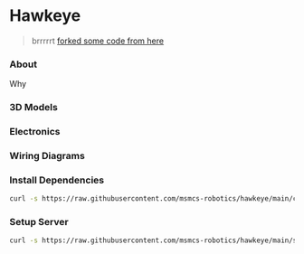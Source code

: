 # Hawkeye

> brrrrrt
> [forked some code from here](https://github.com/Souravjyoti/Bird_detection)
### About

Why

### 3D Models

### Electronics

### Wiring Diagrams

### Install Dependencies

```bash
curl -s https://raw.githubusercontent.com/msmcs-robotics/hawkeye/main/checks/setup.sh | bash
```

### Setup Server

```bash
curl -s https://raw.githubusercontent.com/msmcs-robotics/hawkeye/main/server_stuff/install.sh | bash
```